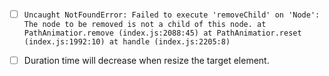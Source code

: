 - [ ] `Uncaught NotFoundError: Failed to execute 'removeChild' on 'Node': The node to be removed is not a child of this node.
    at PathAnimatior.remove (index.js:2088:45)
    at PathAnimatior.reset (index.js:1992:10)
    at handle (index.js:2205:8)`

- [ ] Duration time will decrease when resize the target element.
